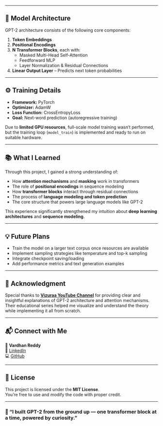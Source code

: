 
---

## 🧠 Model Architecture

GPT-2 architecture consists of the following core components:

1. **Token Embeddings**
2. **Positional Encodings**
3. **N Transformer Blocks**, each with:
   - Masked Multi-Head Self-Attention  
   - Feedforward MLP  
   - Layer Normalization & Residual Connections  
4. **Linear Output Layer** – Predicts next token probabilities

---

## ⚙️ Training Details

- **Framework:** PyTorch  
- **Optimizer:** AdamW  
- **Loss Function:** CrossEntropyLoss  
- **Goal:** Next-word prediction (autoregressive training)

Due to **limited GPU resources**, full-scale model training wasn’t performed,  
but the training loop (`model_train`) is implemented and ready to run on suitable hardware.

---

## 📚 What I Learned

Through this project, I gained a strong understanding of:

- How **attention mechanisms** and **masking** work in transformers  
- The role of **positional encodings** in sequence modeling  
- How **transformer blocks** interact through residual connections  
- The process of **language modeling and token prediction**  
- The core structure that powers large language models like GPT-2  

This experience significantly strengthened my intuition about **deep learning architectures** and **sequence modeling**.

---

## 💡 Future Plans

- Train the model on a larger text corpus once resources are available  
- Implement sampling strategies like temperature and top-k sampling  
- Integrate checkpoint saving/loading  
- Add performance metrics and text generation examples  

---

## 🤝 Acknowledgment

Special thanks to **[Vizuraa YouTube Channel](https://www.youtube.com/@vizuara)** for providing clear and insightful explanations of GPT-2 architecture and attention mechanisms.  
Their educational series helped me visualize and understand the theory while implementing it all from scratch.

---

## 📬 Connect with Me

👤 **Vardhan Reddy**  
🔗 [LinkedIn](https://www.linkedin.com/in/vardhanreddy2003)  
💻 [GitHub](https://github.com/vardhanreddy2003)

---

## 📝 License

This project is licensed under the **MIT License**.  
You’re free to use and modify the code with proper credit.

---

### 🌟 “I built GPT-2 from the ground up — one transformer block at a time, powered by curiosity.”
